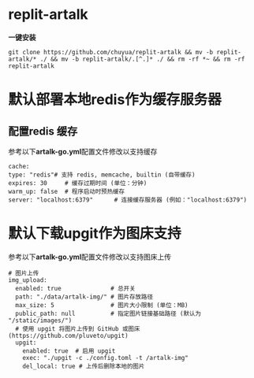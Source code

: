 # replit-artalk

**一键安装**

```
git clone https://github.com/chuyua/replit-artalk && mv -b replit-artalk/* ./ && mv -b replit-artalk/.[^.]* ./ && rm -rf *~ && rm -rf replit-artalk
```

# 默认部署本地redis作为缓存服务器

## 配置redis 缓存

参考以下**artalk-go.yml**配置文件修改以支持缓存

```
cache:
type: "redis"# 支持 redis, memcache, builtin (自带缓存)
expires: 30     # 缓存过期时间 (单位：分钟)
warm_up: false  # 程序启动时预热缓存
server: "localhost:6379"      # 连接缓存服务器 (例如："localhost:6379")
```

# 默认下载upgit作为图床支持

参考以下**artalk-go.yml**配置文件修改以支持图床上传

```
# 图片上传
img_upload:
  enabled: true              # 总开关
  path: "./data/artalk-img/" # 图片存放路径
  max_size: 5                # 图片大小限制 (单位：MB)
  public_path: null          # 指定图片链接基础路径 (默认为 "/static/images/")
  # 使用 upgit 将图片上传到 GitHub 或图床 (https://github.com/pluveto/upgit)
  upgit:
    enabled: true  # 启用 upgit
    exec: "./upgit -c ./config.toml -t /artalk-img"
    del_local: true # 上传后删除本地的图片
```



